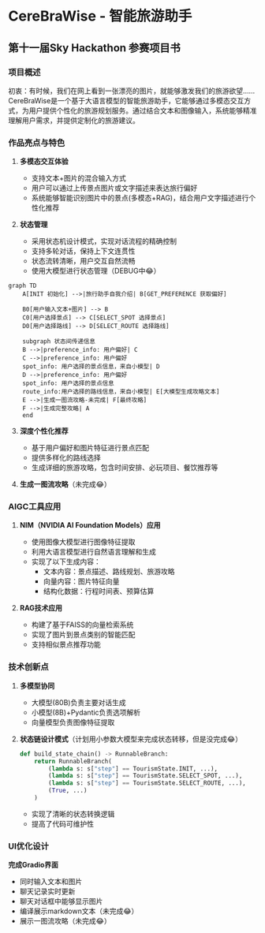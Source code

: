 # CereBraWise - 智能旅游助手
## 第十一届Sky Hackathon 参赛项目书

### 项目概述
初衷：有时候，我们在网上看到一张漂亮的图片，就能够激发我们的旅游欲望……
CereBraWise是一个基于大语言模型的智能旅游助手，它能够通过多模态交互方式，为用户提供个性化的旅游规划服务。通过结合文本和图像输入，系统能够精准理解用户需求，并提供定制化的旅游建议。

### 作品亮点与特色
1. **多模态交互体验**
   - 支持文本+图片的混合输入方式
   - 用户可以通过上传景点图片或文字描述来表达旅行偏好
   - 系统能够智能识别图片中的景点(多模态+RAG)，结合用户文字描述进行个性化推荐

2. **状态管理**
   - 采用状态机设计模式，实现对话流程的精确控制
   - 支持多轮对话，保持上下文连贯性
   - 状态流转清晰，用户交互自然流畅
   - 使用大模型进行状态管理（DEBUG中:joy:）
```mermaid
graph TD
    A[INIT 初始化] -->|旅行助手自我介绍| B[GET_PREFERENCE 获取偏好]

    B0[用户输入文本+图片] --> B
    C0[用户选择景点] --> C[SELECT_SPOT 选择景点]
    D0[用户选择路线] --> D[SELECT_ROUTE 选择路线]

    subgraph 状态间传递信息
    B -->|preference_info: 用户偏好| C
    C -->|preference_info: 用户偏好
    spot_info: 用户选择的景点信息，来自小模型| D
    D -->|preference_info: 用户偏好
    spot_info: 用户选择的景点信息
    route_info:用户选择的路线信息，来自小模型| E[大模型生成攻略文本]
    E -->|生成一图流攻略-未完成| F[最终攻略]
    F -->|生成完整攻略| A
    end
```

3. **深度个性化推荐**
   - 基于用户偏好和图片特征进行景点匹配
   - 提供多样化的路线选择
   - 生成详细的旅游攻略，包含时间安排、必玩项目、餐饮推荐等

4. **生成一图流攻略**（未完成:joy:）

### AIGC工具应用
1. **NIM（NVIDIA AI Foundation Models）应用**
   - 使用图像大模型进行图像特征提取
   - 利用大语言模型进行自然语言理解和生成
   - 实现了以下生成内容：
     * 文本内容：景点描述、路线规划、旅游攻略
     * 向量内容：图片特征向量
     * 结构化数据：行程时间表、预算估算

2. **RAG技术应用**
   - 构建了基于FAISS的向量检索系统
   - 实现了图片到景点类别的智能匹配
   - 支持相似景点推荐功能

### 技术创新点
1. **多模型协同**
   - 大模型(80B)负责主要对话生成
   - 小模型(8B)+Pydantic负责选项解析
   - 向量模型负责图像特征提取
  
   
2. **状态链设计模式**（计划用小参数大模型来完成状态转移，但是没完成:joy:）
   ```python
   def build_state_chain() -> RunnableBranch:
       return RunnableBranch(
           (lambda s: s["step"] == TourismState.INIT, ...),
           (lambda s: s["step"] == TourismState.SELECT_SPOT, ...),
           (lambda s: s["step"] == TourismState.SELECT_ROUTE, ...),
           (True, ...)
       )
   ```
   - 实现了清晰的状态转换逻辑
   - 提高了代码可维护性

### UI优化设计
**完成Gradio界面**
   - 同时输入文本和图片
   - 聊天记录实时更新
   - 聊天对话框中能够显示图片
   - 编译展示markdown文本（未完成:joy:）
   - 展示一图流攻略（未完成:joy:）